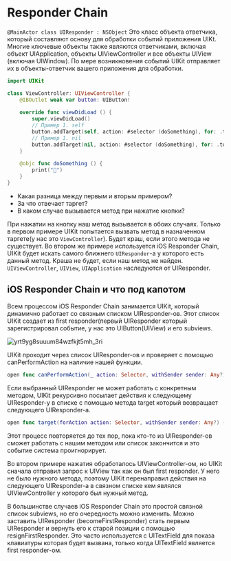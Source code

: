 # Responder Chain
`@MainActor class UIResponder : NSObject` Это класс объекта ответчика, который составляют основу для обработки событий приложения UIKt. Многие ключевые объекты также являются ответчиками, включая объект UIApplication, объекты UIViewController и все объекты UIView (включая UIWindow). По мере возникновения событий UIKit отправляет их в объекты-ответчик вашего приложения для обработки.

```swift
import UIKit

class ViewController: UIViewController {
    @IBOutlet weak var button: UIButton!
    
    override func viewDidLoad () {
        super.viewDidLoad()
        // Пример 1. self
        button.addTarget(self, action: #selector (doSomething), for: .touchUpInside)
        // Пример 1. nil
        button.addTarget(nil, action: #selector (doSomething), for: .touchUpInside)
    }
    
    @objc func doSomething () {
        print("👾")
    }
}
```
- Какая разница между первым и вторым примером?
- За что отвечает таргет?
- В каком случае вызывается метод при нажатие кнопки?

При нажатии на кнопку наш метод вызывается в обоих случаях.
Только в первом примере UIKit попытается вызвать метод в назначенном таргете(у нас это `ViewController`). Будет краш, если этого метода не существует.
Во втором же примере используется iOS Responder Chain, UIKit будет искать самого ближнего `UIResponder`-a у которого есть данный метод. Краша не будет, если наш метод не найден.
`UIViewController`, `UIView`, `UIApplication` наследуются от UIResponder.

## iOS Responder Chain и что под капотом

Всем процессом iOS Responder Chain занимается UIKit, который динамично работает со связным списком UIResponder-ов. Этот список UIKit создает из first responder(первый UIResponder который зарегистрировал событие, у нас это UIButton(UIView) и его subviews.

![yrt9yg8suuum84wzfkjt5mh_3ri](https://github.com/DenDmitriev/iOS-Interview/assets/65191747/14b6e861-f124-4703-9639-e983a4a5c109)

UIKit проходит через список UIResponder-ов и проверяет с помощью canPerformAction на наличие нашей функции.

```swift
open func canPerformAction(_ action: Selector, withSender sender: Any?) -> Bool
```

Если выбранный UIResponder не может работать с конкретным методом,
UIKit рекурсивно посылает действия к следующему UIResponder-у в списке с помощью метода target который возвращает следующего UIResponder-а.
```swift
open func target(forAction action: Selector, withSender sender: Any?) -> Any?
```
Этот процесс повторяется до тех пор, пока кто-то из UIResponder-ов сможет работать с нашим методом или список закончится и это событие система проигнорирует.

Во втором примере нажатия обработалось UIViewController-ом, но UIKit сначала отправил запрос к UIView так как он был first responder. У него не было нужного метода, поэтому UIKit перенаправил действия на следующего UIResponder-а в связном списке кем являлся UIViewController у которого был нужный метод.

В большинстве случаев iOS Responder Chain это простой связной список subviews, но его очередность можно изменить. Можно заставить UIResponder (becomeFirstResponder) стать
первым UIResponder и вернуть его к старой позиции с помощью resignFirstResponder. Это часто используется с UITextField для показа клавиатуры которая будет вызвана, только когда UITextField является first responder-ом.
